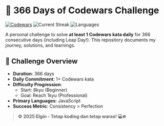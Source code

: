 # 🚀 366 Days of Codewars Challenge

[![Codewars](https://www.codewars.com/users/elsecx/badges/small)](https://www.codewars.com/users/elsecx)
![Current Streak](https://img.shields.io/badge/Current%20Streak-17%20days-blue)
![Languages](https://img.shields.io/badge/Languages-JavaScript-yellow)

A personal challenge to solve **at least 1 Codewars kata daily** for 366 consecutive days (including Leap Day!). This repository documents my journey, solutions, and learnings.

## 📌 Challenge Overview

-   **Duration**: 366 days
-   **Daily Commitment**: 1+ Codewars kata
-   **Difficulty Progression**:
    -   Start: 8kyu (Beginner)
    -   Goal: Reach 1kyu (Professional)
-   **Primary Languages**: JavaScript
-   **Success Metric**: Consistency > Perfection

> **© 2025 Elgin - Tetap koding dan tetap waras! 💻🔥**
